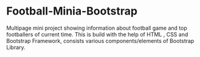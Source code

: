 # Football-Minia-Bootstrap
Multipage mini project showing information about football game and top footballers of current time. This is build with the help of HTML , CSS and Bootstrap Framework, consists various components/elements of Bootstrap Library.
